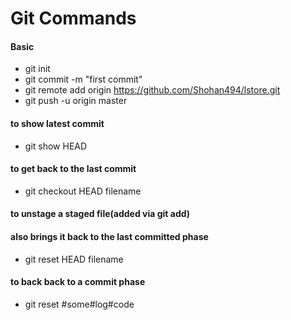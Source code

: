 # Git Commands

#### Basic

- git init
- git commit -m "first commit"
- git remote add origin https://github.com/Shohan494/lstore.git
- git push -u origin master

#### to show latest commit
- git show HEAD

#### to get back to the last commit
- git checkout HEAD filename

#### to unstage a staged file(added via git add)
#### also brings it back to the last committed phase
- git reset HEAD filename

#### to back back to a commit phase
- git reset #some#log#code

